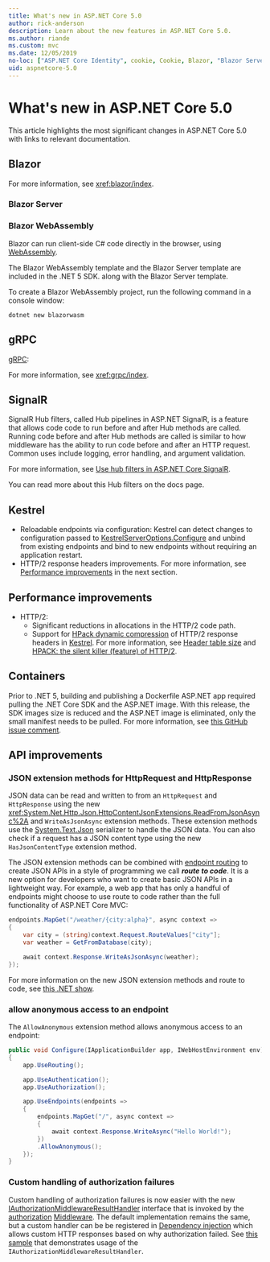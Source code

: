 ```yaml
---
title: What's new in ASP.NET Core 5.0
author: rick-anderson
description: Learn about the new features in ASP.NET Core 5.0.
ms.author: riande
ms.custom: mvc
ms.date: 12/05/2019
no-loc: ["ASP.NET Core Identity", cookie, Cookie, Blazor, "Blazor Server", "Blazor WebAssembly", "Identity", "Let's Encrypt", Razor, SignalR]
uid: aspnetcore-5.0
---
```

# What's new in ASP.NET Core 5.0

This article highlights the most significant changes in ASP.NET Core 5.0 with links to relevant documentation.

## Blazor

For more information, see <xref:blazor/index>.

### Blazor Server

### Blazor WebAssembly

Blazor can run client-side C# code directly in the browser, using [WebAssembly](xref:blazor/hosting-models#blazor-webassembly).

The Blazor WebAssembly template and the Blazor Server template are included in the .NET 5 SDK. along with the Blazor Server template.

To create a Blazor WebAssembly project, run the following command in a console window:

```dotnetcli
dotnet new blazorwasm
``` 

## gRPC

[gRPC](https://grpc.io/):

For more information, see <xref:grpc/index>.

## SignalR

SignalR Hub filters, called Hub pipelines in ASP.NET SignalR, is a feature that allows code code to run before and after Hub methods are called. Running code before and after Hub methods are called is similar to how middleware has the ability to run code before and after an HTTP request. Common uses include logging, error handling, and argument validation.

For more information, see [Use hub filters in ASP.NET Core SignalR](xref:signalr/hub-filters).

You can read more about this Hub filters on the docs page.
<!--
See [Update SignalR code](xref:migration/31-to-50#signalr) for migration instructions.
-->

## Kestrel

* Reloadable endpoints via configuration: Kestrel can detect changes to configuration passed to [KestrelServerOptions.Configure](xref:Microsoft.AspNetCore.Server.Kestrel.Core.KestrelServerOptions.Configure%2A) and unbind from existing endpoints and bind to new endpoints without requiring an application restart.
* HTTP/2 response headers improvements. For more information, see [Performance improvements](#performance-improvements) in the next section.

## Performance improvements

* HTTP/2:
  * Significant reductions in allocations in the HTTP/2 code path.
  * Support for [HPack dynamic compression](https://tools.ietf.org/html/rfc7541) of HTTP/2 response headers in [Kestrel](xref:fundamentals/servers/kestrel). For more information, see [Header table size](xref:fundamentals/servers/kestrel#header-table-size) and [HPACK: the silent killer (feature) of HTTP/2](https://blog.cloudflare.com/hpack-the-silent-killer-feature-of-http-2/).

## Containers

Prior to .NET 5, building and publishing a Dockerfile ASP.NET app required pulling the .NET Core SDK and the ASP.NET image. With this release, the SDK images size is reduced and the ASP.NET image is eliminated, only the small manifest needs to be pulled. For more information, see [this GitHub issue comment](https://github.com/dotnet/dotnet-docker/issues/1814#issuecomment-625294750).

## API improvements

### JSON extension methods for HttpRequest and HttpResponse

JSON data can be read and written to from an `HttpRequest` and `HttpResponse` using the new <xref:System.Net.Http.Json.HttpContentJsonExtensions.ReadFromJsonAsync%2A> and `WriteAsJsonAsync` extension methods. These extension methods use the [System.Text.Json](xref:System.Text.Json) serializer to handle the JSON data. You can also check if a request has a JSON content type using the new `HasJsonContentType` extension method.

The JSON extension methods can be combined with [endpoint routing](xref:fundamentals/routing) to create JSON APIs in a style of programming we call ***route to code***. It is a new option for developers who want to create basic JSON APIs in a lightweight way. For example, a web app that has only a handful of endpoints might choose to use route to code rather than the full functionality of ASP.NET Core MVC:

```csharp
endpoints.MapGet("/weather/{city:alpha}", async context =>
{
    var city = (string)context.Request.RouteValues["city"];
    var weather = GetFromDatabase(city);

    await context.Response.WriteAsJsonAsync(weather);
});
```

For more information on the new JSON extension methods and route to code, see [this .NET show](WriteAsJsonAsync).

### allow anonymous access to an endpoint

The `AllowAnonymous` extension method allows anonymous access to an endpoint:

```csharp
public void Configure(IApplicationBuilder app, IWebHostEnvironment env)
{
    app.UseRouting();

    app.UseAuthentication();
    app.UseAuthorization();

    app.UseEndpoints(endpoints =>
    {
        endpoints.MapGet("/", async context =>
        {
            await context.Response.WriteAsync("Hello World!");
        })
        .AllowAnonymous();
    });
}
```

### Custom handling of authorization failures

Custom handling of authorization failures is now easier with the new [IAuthorizationMiddlewareResultHandler](https://github.com/dotnet/aspnetcore/blob/v5.0.0-rc.1.20451.17/src/Security/Authorization/Policy/src/IAuthorizationMiddlewareResultHandler.cs) interface that is invoked by the [authorization](xref:Microsoft.AspNetCore.Builder.AuthorizationAppBuilderExtensions.UseAuthorization%2A) [Middleware](fundamentals/middleware). The default implementation remains the same, but a custom handler can be be registered in [Dependency injection](xref:fundamentals/dependency-injection) which allows custom HTTP responses based on why authorization failed. See [this sample](https://github.com/dotnet/aspnetcore/blob/master/src/Security/samples/CustomAuthorizationFailureResponse/Authorization/SampleAuthorizationMiddlewareResultHandler.cs) that demonstrates usage of the `IAuthorizationMiddlewareResultHandler`.